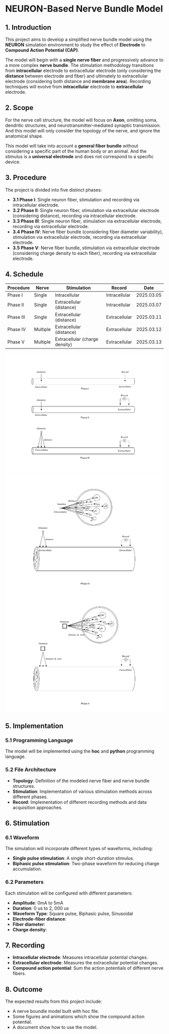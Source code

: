 # NEURON-Based Nerve Bundle Model

## 1. Introduction
This project aims to develop a simplified nerve bundle model using the **NEURON** simulation environment to study the effect of **Electrode** to **Compound Action Potential (CAP)**.

The model will begin with a **single nerve fiber** and progressively advance to a more complex **nerve bundle**. The stimulation methodology transitions from **intracellular** electrode to extracellular electrode (only considering the **distance** between electrode and fiber) and ultimately to extracellular electrode (considering both distance and **membrane area**). Recording techniques will evolve from **intracellular** electrode to **extracellular** electrode.

## 2. Scope
For the nerve cell structure, the model will focus on **Axon**, omitting soma, dendritic structures, and neurotransmitter-mediated synaptic transmission. And this model will only consider the topology of the nerve, and ignore the anatomical shape.

This model will take into account a **general fiber bundle** without considering a specific part of the human body or an animal. And the stimulus is a **universal electrode** and does not correspond to a specific device.

## 3. Procedure
The project is divided into five distinct phases:<br/>
- **3.1 Phase I**: Single neuron fiber, stimulation and recording via intracellular electrode.<br/>
- **3.2 Phase II**: Single neuron fiber, stimulation via extracellular electrode (considering distance), recording via intracellular electrode.<br/>
- **3.3 Phase III**: Single neuron fiber, stimulation via extracellular electrode, recording via extracellular electrode.<br/>
- **3.4 Phase IV**: Nerve fiber bundle (considering fiber diameter variability), stimulation via extracellular electrode, recording via extracellular electrode.<br/>
- **3.5 Phase V**: Nerve fiber bundle, stimulation via extracellular electrode (considering charge density to each fiber), recording via extracellular electrode.<br/>

## 4. Schedule
|Procedure|Nerve|Stimulation|Record|Date|
|-|-|-|-|-|
|Phase I|Single|Intracellular|Intracellular|2025.03.05|
|Phase II|Single|Extracellular (distance)|Intracellular|2025.03.07|
|Phase III|Single|Extracellular (distance)|Extracellular|2025.03.11|
|Phase IV|Multiple|Extracellular (distance)|Extracellular|2025.03.12|
|Phase V|Multiple|Extracellular (charge density)|Extracellular|2025.03.13|

![alt text](PhaseI-III.png)
![alt text](PhaseIV.png)
![alt text](PhaseV.png)

## 5. Implementation
### 5.1 Programming Language
The model will be implemented using the **hoc** and **python** programming language.

### 5.2 File Architecture
- **Topology**: Definition of the modeled nerve fiber and nerve bundle structures.
- **Stimulation**: Implementation of various stimulation methods across different phases.
- **Record**: Implementation of different recording methods and data acquisition approaches.

## 6. Stimulation
### 6.1 Waveform
The simulation will incorporate different types of waveforms, including:
- **Single pulse stimulation**: A single short-duration stimulus.
- **Biphasic pulse stimulation**: Two-phase waveform for reducing charge accumulation.

### 6.2 Parameters
Each stimulation will be configured with different parameters:
- **Amplitude**: 0mA to 5mA
- **Duration**: 0 us to 2, 000 us
- **Waveform Type**: Square pulse, Biphasic pulse, Sinusoidal
- **Electrode-fiber distance**:
- **Fiber diameter**:
- **Charge density**:

## 7. Recording
- **Intracellular electrode**: Measures intracellular potential changes.
- **Extracellular electrode**: Measures the extracellular potential changes.
- **Compound action potential**: Sum the action potentials of different nerve fibers.

## 8. Outcome
The expected results from this project include:
- A nerve boundle model built with hoc file.
- Some figures and animations which show the compound action potential.
- A document show how to use the model.